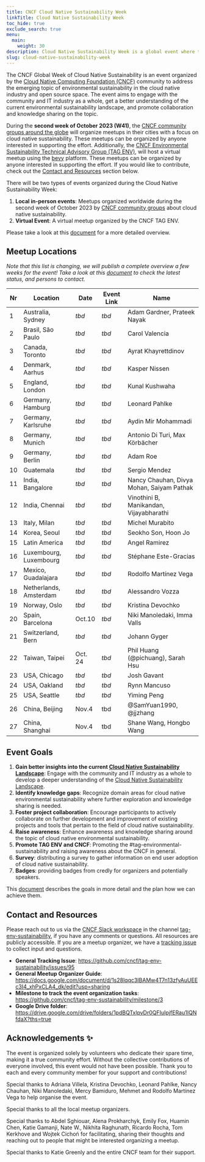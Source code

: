 ```yaml
---
title: CNCF Cloud Native Sustainability Week
linkTitle: Cloud Native Sustainability Week
toc_hide: true
exclude_search: true
menu:
  main:
    weight: 30
description: Cloud Native Sustainability Week is a global event where the CNCF community organizes local meetings around the theme of Cloud Native Sustainability. The Cloud Native Sustainability Week will take place in the second week of October 2023.
slug: cloud-native-sustainability-week
---
```


The CNCF Global Week of Cloud Native Sustainability is an event organized by the [Cloud Native Computing Foundation (CNCF)](http://cncf.io) community to address the emerging topic of environmental sustainability in the cloud native industry and open source space. The event aims to engage with the community and IT industry as a whole, get a better understanding of the current environmental sustainability landscape, and promote collaboration and knowledge sharing on the topic.

During the **second week of October 2023 (W41)**, the [CNCF community groups around the globe](https://community.cncf.io/chapters/) will organize meetups in their cities with a focus on cloud native sustainability. These meetups can be organized by anyone interested in supporting the effort. Additionally, the [CNCF Environmental Sustainability Technical Advisory Group (TAG ENV)](http://github.com/cncf/tag-env-sustainability), will host a virtual meetup using the [bevy](https://www.bevy.com) platform.
These meetups can be organized by anyone interested in supporting the effort. If you would like to contribute, check out the [Contact and Resources](#contact-and-resources) section below.

There will be two types of events organized during the Cloud Native Sustainability Week:

1. **Local in-person events**: Meetups organized worldwide during the second week of October 2023 by [CNCF community groups](https://community.cncf.io/chapters/) about cloud native sustainability.
2. **Virtual Event**: A virtual meetup organized by the CNCF TAG ENV.

Please take a look at this [document](https://docs.google.com/document/d/1s28lqqc3IBAMw4T7n13zfyAuUEEc3I4_xhPxCLA4_dk/edit?usp=sharing) for a more detailed overview.

## Meetup Locations

*Note that this list is changing, we will publish a complete overview a few weeks for the event! Take a look at this [document](https://docs.google.com/document/d/1s28lqqc3IBAMw4T7n13zfyAuUEEc3I4_xhPxCLA4_dk/edit#heading=h.19phjl5j6fdw) to check the latest status, and persons to contact.*

| **Nr** | **Location** | **Date** | **Event Link** | **Name** |
|---|---|---|---|---|
| 1 | Australia, Sydney | *tbd* |  *tbd* | Adam Gardner, Prateek Nayak |
| 2 | Brasil, São Paulo | *tbd* |  *tbd* | Carol Valencia |
| 3 | Canada, Toronto |  *tbd* |  *tbd* | Ayrat Khayrettdinov |
| 4 | Denmark, Aarhus |  *tbd* |  *tbd* | Kasper Nissen |
| 5 | England, London |  *tbd* |  *tbd* | Kunal Kushwaha |
| 6 | Germany, Hamburg | *tbd* | *tbd* | Leonard Pahlke |
| 7 | Germany, Karlsruhe | *tbd* | *tbd* | Aydin Mir Mohammadi |
| 8 | Germany, Munich | *tbd* | *tbd* | Antonio Di Turi, Max Körbächer |
| 9 | Germany, Berlin | *tbd* | *tbd* | Adam Roe |
| 10 | Guatemala | *tbd* | *tbd* | Sergio Mendez |
| 11 | India, Bangalore | *tbd* | *tbd* | Nancy Chauhan, Divya Mohan, Saiyam Pathak |
| 12 | India, Chennai | *tbd* | *tbd* | Vinothini B, Manikandan, Vijayabharathi |
| 13 | Italy, Milan | *tbd* | *tbd* | Michel Murabito |
| 14 | Korea, Seoul | *tbd* | *tbd* | Seokho Son, Hoon Jo |
| 15 | Latin America | *tbd* | *tbd* | Angel Ramirez |
| 16 | Luxembourg, Luxembourg | *tbd* | *tbd* | Stéphane Este-Gracias |
| 17 | Mexico, Guadalajara | *tbd* | *tbd* | Rodolfo Martínez Vega |
| 18 | Netherlands, Amsterdam | *tbd* | *tbd* | Alessandro Vozza |
| 19 | Norway, Oslo | *tbd* | *tbd* | Kristina Devochko |
| 20 | Spain, Barcelona | Oct.10 | *tbd* | Niki Manoledaki, Imma Valls |
| 21 | Switzerland, Bern | *tbd* | *tbd* | Johann Gyger |
| 22 | Taiwan, Taipei | Oct. 24 | *tbd* | Phil Huang (@pichuang), Sarah Hsu |
| 23 | USA, Chicago | *tbd* | *tbd* | Josh Gavant |
| 24 | USA, Oakland | *tbd* | *tbd* | Rynn Mancuso |
| 25 | USA, Seattle | *tbd* | *tbd* | Yiming Peng|
| 26 | China, Beijing | Nov.4 | tbd | @SamYuan1990, @jjzhang |
| 27 | China, Shanghai | Nov.4 | tbd | Shane Wang, Hongbo Wang |

## Event Goals

1. **Gain better insights into the current [Cloud Native Sustainability Landscape](/landscape/)**: Engage with the community and IT industry as a whole to develop a deeper understanding of the [Cloud Native Sustainability Landscape](/landscape/).
2. **Identify knowledge gaps**: Recognize domain areas for cloud native environmental sustainability where further exploration and knowledge sharing is needed.
3. **Foster project collaboration**: Encourage participants to actively collaborate on further development and improvement of existing projects and tools that pertain to the field of cloud native sustainability.
4. **Raise awareness**: Enhance awareness and knowledge sharing around the topic of cloud native environmental sustainability.
5. **Promote TAG ENV and CNCF**: Promoting the #tag-environmental-sustainability and raising awareness about the CNCF in general.
6. **Survey**: distributing a survey to gather information on end user adoption of cloud native sustainability.
7. **Badges**: providing badges from credly for organizers and potentially speakers.

This [document](https://docs.google.com/document/d/1s28lqqc3IBAMw4T7n13zfyAuUEEc3I4_xhPxCLA4_dk/edit?usp=sharing) describes the goals in more detail and the plan how we can achieve them.

## Contact and Resources

Please reach out to us via the [CNCF Slack workspace](https://slack.cncf.io/) in the channel [tag-env-sustainability](https://cloud-native.slack.com/archives/C03F270PDU6), if you have any comments or questions. All resources are publicly accessible.
If you are a meetup organizer, we have a [tracking issue](https://github.com/cncf/tag-env-sustainability/issues/134) to collect input and questions.

* **General Tracking Issue**: <https://github.com/cncf/tag-env-sustainability/issues/95>
* **General Meetup Organizer Guide**: <https://docs.google.com/document/d/1s28lqqc3IBAMw4T7n13zfyAuUEEc3I4_xhPxCLA4_dk/edit?usp=sharing>
* **Milestone to track the event organization tasks**: <https://github.com/cncf/tag-env-sustainability/milestone/3>
* **Google Drive folder**: <https://drive.google.com/drive/folders/1pdBQTxlpvDr0QFIuIpjfERau1IQNfdaX?ths=true>

## Acknowledgements ✨

The event is organized solely by volunteers who dedicate their spare time, making it a true community effort. Without the collective contributions of everyone involved, this event would not have been possible. Thank you to each and every community member for your support and contributions!

Special thanks to Adriana Villela, Kristina Devochko, Leonard Pahlke, Nancy Chauhan, Niki Manoledaki, Mercy Bamiduro, Mehmet and Rodolfo Martínez Vega to help organise the event.

Special thanks to all the local meetup organizers.

Special thanks to Abdel Sghiouar, Alena Prokharchyk, Emily Fox, Huamin Chen, Katie Gamanji, Nate W., Nikhita Raghunath, Ricardo Rocha, Tom Kerkhove and Wojtek Cichoń for facilitating, sharing their thoughts and reaching out to people that might be interested organizing a meetup.

Special thanks to Katie Greenly and the entire CNCF team for their support.

